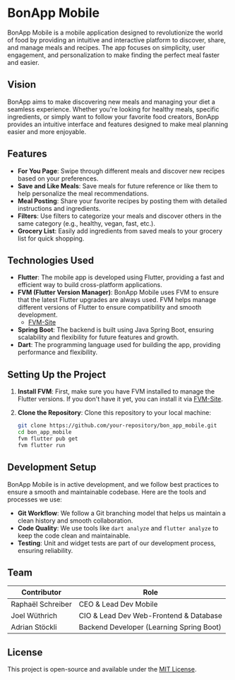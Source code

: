 # BonApp Mobile

BonApp Mobile is a mobile application designed to revolutionize the world of food by providing an intuitive and interactive platform to discover, share, and manage meals and recipes. The app focuses on simplicity, user engagement, and personalization to make finding the perfect meal faster and easier.

## Vision

BonApp aims to make discovering new meals and managing your diet a seamless experience. Whether you're looking for healthy meals, specific ingredients, or simply want to follow your favorite food creators, BonApp provides an intuitive interface and features designed to make meal planning easier and more enjoyable.

## Features

- **For You Page**: Swipe through different meals and discover new recipes based on your preferences.
- **Save and Like Meals**: Save meals for future reference or like them to help personalize the meal recommendations.
- **Meal Posting**: Share your favorite recipes by posting them with detailed instructions and ingredients.
- **Filters**: Use filters to categorize your meals and discover others in the same category (e.g., healthy, vegan, fast, etc.).
- **Grocery List**: Easily add ingredients from saved meals to your grocery list for quick shopping.

## Technologies Used

- **Flutter**: The mobile app is developed using Flutter, providing a fast and efficient way to build cross-platform applications.
- **FVM (Flutter Version Manager)**: BonApp Mobile uses FVM to ensure that the latest Flutter upgrades are always used. FVM helps manage different versions of Flutter to ensure compatibility and smooth development.
    - [FVM-Site](https://fvm.app/)
- **Spring Boot**: The backend is built using Java Spring Boot, ensuring scalability and flexibility for future features and growth.
- **Dart**: The programming language used for building the app, providing performance and flexibility.

## Setting Up the Project

1. **Install FVM**:
   First, make sure you have FVM installed to manage the Flutter versions. If you don't have it yet, you can install it via [FVM-Site](https://fvm.app/).

2. **Clone the Repository**:
   Clone this repository to your local machine:
   ```bash
   git clone https://github.com/your-repository/bon_app_mobile.git
   cd bon_app_mobile
   fvm flutter pub get
   fvm flutter run
   ```
## Development Setup

BonApp Mobile is in active development, and we follow best practices to ensure a smooth and maintainable codebase. Here are the tools and processes we use:

- **Git Workflow**: We follow a Git branching model that helps us maintain a clean history and smooth collaboration.
- **Code Quality**: We use tools like `dart analyze` and `flutter analyze` to keep the code clean and maintainable.
- **Testing**: Unit and widget tests are part of our development process, ensuring reliability.

## Team

| Contributor       | Role                                     |
|-------------------|------------------------------------------|
| Raphaël Schreiber | CEO & Lead Dev Mobile                    |
| Joel Wüthrich     | CIO & Lead Dev Web-Frontend & Database   |
| Adrian Stöckli    | Backend Developer (Learning Spring Boot) |

## License

This project is open-source and available under the [MIT License](https://WeCurrentlyHaveNoLicense).
